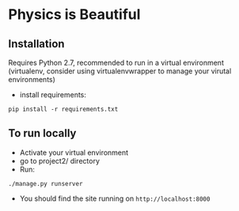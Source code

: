 # Physics is Beautiful

## Installation

Requires Python 2.7, recommended to run in a virtual environment (virtualenv, consider using virtualenvwrapper to manage your virutal environments)

* install requirements:
```
pip install -r requirements.txt
```

## To run locally

* Activate your virtual environment
* go to project2/ directory
* Run:
```
./manage.py runserver
```

* You should find the site running on `http://localhost:8000`
